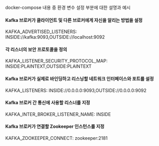 docker-compose 내용 중 환경 변수 설정 부분에 대한 설명과 예시

#### Kafka 브로커가 클라이언트 및 다른 브로커에게 자신을 알리는 방법을 설정
KAFKA_ADVERTISED_LISTENERS: INSIDE://kafka:9093,OUTSIDE://localhost:9092
      
#### 각 리스너의 보안 프로토콜을 정의
KAFKA_LISTENER_SECURITY_PROTOCOL_MAP: INSIDE:PLAINTEXT,OUTSIDE:PLAINTEXT
      
#### Kafka 브로커가 실제로 바인딩하고 리스닝할 네트워크 인터페이스와 포트를 설정
KAFKA_LISTENERS: INSIDE://0.0.0.0:9093,OUTSIDE://0.0.0.0:9092
      
#### Kafka 브로커 간 통신에 사용할 리스너를 지정
KAFKA_INTER_BROKER_LISTENER_NAME: INSIDE
      
#### Kafka 브로커가 연결할 Zookeeper 인스턴스를 지정
KAFKA_ZOOKEEPER_CONNECT: zookeeper:2181